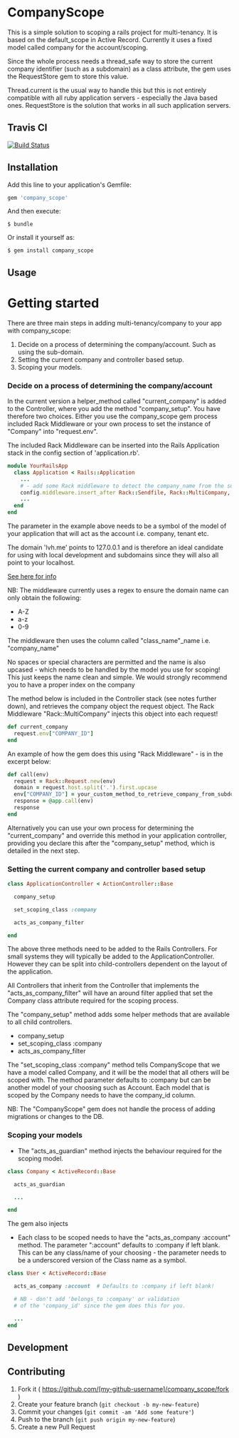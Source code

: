 # CompanyScope

This is a simple solution to scoping a rails project for multi-tenancy. It is based on the default_scope
in Active Record. Currently it uses a fixed model called company for the account/scoping.

Since the whole process needs a thread_safe way to store the current company identifier (such as a subdomain) as a class attribute, the gem uses the RequestStore gem to store this value.

Thread.current is the usual way to handle this but this is not entirely compatible with all ruby application servers - especially the Java based ones. RequestStore is the solution that works in all such application servers.

## Travis CI

[![Build Status](https://travis-ci.org/netflakes/company_scope.svg?branch=master)](https://travis-ci.org/netflakes/company_scope)

## Installation

Add this line to your application's Gemfile:

```ruby
gem 'company_scope'
```

And then execute:

    $ bundle

Or install it yourself as:

    $ gem install company_scope

## Usage

Getting started
===============
There are three main steps in adding multi-tenancy/company to your app with company_scope:

1. Decide on a process of determining the company/account. Such as using the sub-domain.
2. Setting the current company and controller based setup.
3. Scoping your models.


### Decide on a process of determining the company/account ###

In the current version a helper_method called "current_company" is added to the Controller,
where you add the method "company_setup". You have therefore two choices. Either you use the
company_scope gem process included Rack Middleware or your own process to set the instance
of "Company" into "request.env".

The included Rack Middleware can be inserted into the Rails Application stack in the config
section of 'application.rb'.

```ruby
module YourRailsApp
  class Application < Rails::Application
    ...
    # - add some Rack middleware to detect the company_name from the subdomain
    config.middleware.insert_after Rack::Sendfile, Rack::MultiCompany, :company
    ...
  end
end
```

The parameter in the example above needs to be a symbol of the model of your application
that will act as the account i.e. company, tenant etc.

The domain 'lvh.me' points to 127.0.0.1 and is therefore an ideal candidate for using with local development and subdomains since they will also all point to your localhost.

[See here for info](http://stackoverflow.com/questions/12983072/rails-3-subdomain-testing-using-lvh-me)

NB: The middleware currently uses a regex to ensure the domain name can only obtain the following:

* A-Z
* a-z
* 0-9

The middleware then uses the column called "class_name"_name i.e. "company_name"

No spaces or special characters are permitted and the name is also upcased - which needs to be handled
by the model you use for scoping! This just keeps the name clean and simple.
We would strongly recommend you to have a proper index on the company

The method below is included in the Controller stack (see notes further down), and retrieves
the company object the request object. The Rack Middleware "Rack::MultiCompany" injects this
object into each request!

```ruby
def current_company
  request.env["COMPANY_ID"]
end
```

An example of how the gem does this using "Rack Middleware" - is in the excerpt below:

```ruby
def call(env)
  request = Rack::Request.new(env)
  domain = request.host.split('.').first.upcase
  env["COMPANY_ID"] = your_custom_method_to_retrieve_company_from_subdomain(domain)
  response = @app.call(env)
  response
end
```

Alternatively you can use your own process for determining the "current_company" and override this
method in your application controller, providing you declare this after the "company_setup" method,
which is detailed in the next step.


### Setting the current company and controller based setup ###

```ruby
class ApplicationController < ActionController::Base

  company_setup

  set_scoping_class :company

  acts_as_company_filter

end
```

The above three methods need to be added to the Rails Controllers. For small systems they
will typically be added to the ApplicationController. However they can be split into
child-controllers dependent on the layout of the application.

All Controllers that inherit from the Controller that implements the "acts_as_company_filter"
will have an around filter applied that set the Company class attribute required for the scoping
process.

The "company_setup" method adds some helper methods that are available to all child controllers.

* company_setup
* set_scoping_class :company
* acts_as_company_filter

The "set_scoping_class :company" method tells CompanyScope that we have a model called Company, and
it will be the model that all others will be scoped with.
The method parameter defaults to :company but can be another model of your choosing such as Account.
Each model that is scoped by the Company needs to have the company_id column.

NB: The "CompanyScope" gem does not handle the process of adding migrations or changes to the DB.


### Scoping your models ###

* The "acts_as_guardian" method injects the behaviour required for the scoping model.

```ruby
class Company < ActiveRecord::Base

  acts_as_guardian

  ...

end
```

The gem also injects


* Each class to be scoped needs to have the "acts_as_company :account" method. The parameter ":account"
defaults to :company if left blank. This can be any class/name of your choosing - the parameter needs
to be a underscored version of the Class name as a symbol.

```ruby
class User < ActiveRecord::Base

  acts_as_company :account  # Defaults to :company if left blank!

  # NB - don't add 'belongs_to :company' or validation
  # of the 'company_id' since the gem does this for you.

  ...
end
```


## Development


## Contributing

1. Fork it ( https://github.com/[my-github-username]/company_scope/fork )
2. Create your feature branch (`git checkout -b my-new-feature`)
3. Commit your changes (`git commit -am 'Add some feature'`)
4. Push to the branch (`git push origin my-new-feature`)
5. Create a new Pull Request
